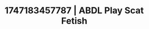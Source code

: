 ---
categories:
- Sapphic desires
- Consent-based play
- Mormon threesome
- MILF fantasy
- Caressing curves
image: /assets/images/1747183457787.jpg
layout: post
seo:
  description: Featured content with sensual Scat Fetish, ABDL Play. HD images available.
  keywords: Scat Fetish, ABDL Play
  og_image: /assets/images/1747183457787.jpg
  schema_type: VisualArtwork
tags:
- ABDL Play
- '#1747183457787'
- Scat Fetish
title: 1747183457787 | ABDL Play Scat Fetish
---